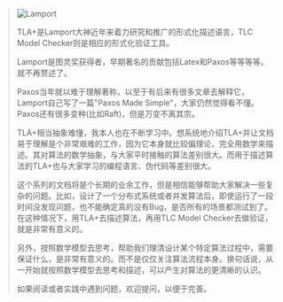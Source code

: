 > 
>
> ![Lamport](http://lamport.azurewebsites.net/leslie.jpg)
>
> TLA+是Lamport大神近年来着力研究和推广的形式化描述语言，TLC Model Checker则是相应的形式化验证工具。
>
> Lamport是图灵奖获得者，早期著名的贡献包括Latex和Paxos等等等等。就不再赘述了。
>
> Paxos当年就以难于理解著称，以至于有后来有很多文章去解释它，Lamport自己写了一篇"Paxos Made Simple"，大家仍然觉得看不懂。Paxos还有很多变种(比如Raft)，但是万变不离其宗。
>
> TLA+相当抽象难懂，我本人也在不断学习中。想系统地介绍TLA+并让文档易于理解是个非常艰难的工作，因为它本身就比较偏理论，完全用数学来描述。其对算法的数学抽象，与大家平时接触的算法差别很大。而用于描述算法的TLA+也与大家学习的编程语言、伪代码等差别很大。
>
> 这个系列的文档将是个长期的业余工作，但是相信能够帮助大家解决一些复杂的问题。比如，设计了一个分布式系统或者并发算法后，即使运行了一段时间没发现问题，也不能确定真的没有Bug，是否所有的场景都测试到了。在这种情况下，用TLA+去描述算法，再用TLC Model Checker去做验证，就是非常有意义的。
>
> 另外，按照数学模型去思考，帮助我们理清设计某个特定算法过程中，需要保证什么，是非常有意义的。而不是仅仅关注算法流程本身。换句话说，从一开始就按照数学模型去思考和描述，可以产生对算法的更清晰的认识。
>
> 如果阅读或者实践中遇到问题，欢迎提问，以便于完善。

